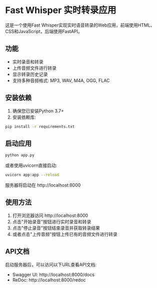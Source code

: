 # Fast Whisper 实时转录应用

这是一个使用Fast Whisper实现实时语音转录的Web应用，前端使用HTML、CSS和JavaScript，后端使用FastAPI。

## 功能

- 实时录音和转录
- 上传音频文件进行转录
- 显示转录历史记录
- 支持多种音频格式: MP3, WAV, M4A, OGG, FLAC

## 安装依赖

1. 确保您已安装Python 3.7+
2. 安装依赖库:

```bash
pip install -r requirements.txt
```

## 启动应用

```bash
python app.py
```

或者使用uvicorn直接启动:

```bash
uvicorn app:app --reload
```

服务器将启动在 http://localhost:8000

## 使用方法

1. 打开浏览器访问 http://localhost:8000
2. 点击"开始录音"按钮进行实时录音和转录
3. 点击"停止录音"按钮结束录音并获取转录结果
4. 或者点击"上传音频"按钮上传已有的音频文件进行转录

## API文档

启动服务器后，可以访问以下URL查看API文档:

- Swagger UI: http://localhost:8000/docs
- ReDoc: http://localhost:8000/redoc 